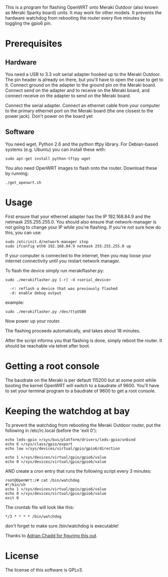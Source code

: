 This is a program for flashing OpenWRT onto Meraki Outdoor (also known as Meraki Sparky board) units.  It may work for other models.  It prevents the hardware watchdog from rebooting the router every five minutes by toggling the gpio6 pin.

# Prerequisites

## Hardware

You need a USB to 3.3 volt serial adapter hooked up to the Meraki Outdoor. The pin header is already on there, but you'll have to open the case to get to it. Connect ground on the adapter to the ground pin on the Meraki board. Connect send on the adapter and to receive on the Meraki board, and connect receive on the adapter to send on the Meraki board. 

Connect the serial adapter. Connect an ethernet cable from your computer to the primary ethernet port on the Meraki board (the one closest to the power jack). Don't power on the board yet

## Software

You need wget, Python 2.6 and the python tftpy library. For Debian-based systems (e.g. Ubuntu) you can install these with:

```
sudo apt-get install python-tftpy wget
```

You also need OpenWRT images to flash onto the router. Download these by running:

```
./get_openwrt.sh
```

# Usage

First ensure that your ethernet adapter has the IP 192.168.84.9 and the netmask 255.255.255.0. You should also ensure that network-manager is not going to change your IP while you're flashing. If you're not sure how do this, you can use:

```
sudo /etc/init.d/network-manager stop
sudo ifconfig eth0 192.168.84.9 netmask 255.255.255.0 up
```

If your computer is connected to the internet, then you may loose your internet connectivity until you restart network manager.

To flash the device simply run merakiflasher.py:

```
sudo ./merakiflasher.py [-r] -d <serial_device>
  
  -r: reflash a device that was previously flashed
  -d: enable debug output
```

example:

```
sudo ./merakiflasher.py /dev/ttyUSB0
```

Now power up your router.

The flashing proceeds automatically, and takes about 18 minutes.

After the script informs you that flashing is done, simply reboot the router. It should be reachable via telnet after boot. 

# Getting a root console

The baudrate on the Meraki is per default 115200 but at some point while booting the kernel OpenWRT will switch to a baudrate of 9600. You'll have to set your terminal program to a baudrate of 9600 to get a root console.

# Keeping the watchdog at bay

To prevent the watchdog from rebooting the Meraki Outdoor router, put the following in /etc/rc.local (before the 'exit 0'):
```
echo leds-gpio >/sys/bus/platform/drivers/leds-gpio/unbind
echo 6 >/sys/class/gpio/export
echo low >/sys/devices/virtual/gpio/gpio6/direction

echo 1 >/sys/devices/virtual/gpio/gpio6/value
echo 0 >/sys/devices/virtual/gpio/gpio6/value
```

AND create a cron entry that runs the following script every 3 minutes:

```
root@OpenWrt:/# cat /bin/watchdog
#!/bin/sh
echo 1 >/sys/devices/virtual/gpio/gpio6/value
echo 0 >/sys/devices/virtual/gpio/gpio6/value
exit 0
```

The crontab file will look like this:

```
*/3 * * * * /bin/watchdog
```

don't forget to make sure /bin/watchdog is executable!

Thanks to [Adrian Chadd for figuring this out](http://adrianchadd.blogspot.com/2014/03/meraki-sparky-boards-and-constant.html).

# License

The license of this software is GPLv3.

